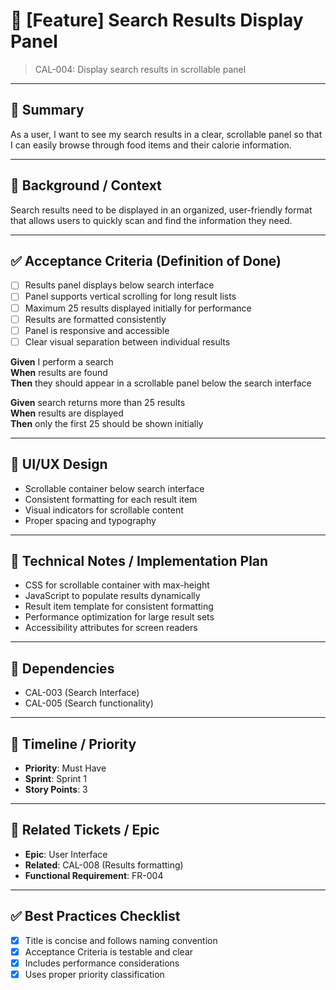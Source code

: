 # 🔖 [Feature] Search Results Display Panel
> CAL-004: Display search results in scrollable panel

---

## 🎯 Summary
As a user, I want to see my search results in a clear, scrollable panel so that I can easily browse through food items and their calorie information.

---

## 🧩 Background / Context
Search results need to be displayed in an organized, user-friendly format that allows users to quickly scan and find the information they need.

---

## ✅ Acceptance Criteria (Definition of Done)

- [ ] Results panel displays below search interface
- [ ] Panel supports vertical scrolling for long result lists
- [ ] Maximum 25 results displayed initially for performance
- [ ] Results are formatted consistently
- [ ] Panel is responsive and accessible
- [ ] Clear visual separation between individual results

**Given** I perform a search  
**When** results are found  
**Then** they should appear in a scrollable panel below the search interface

**Given** search returns more than 25 results  
**When** results are displayed  
**Then** only the first 25 should be shown initially

---

## 📱 UI/UX Design
- Scrollable container below search interface
- Consistent formatting for each result item
- Visual indicators for scrollable content
- Proper spacing and typography

---

## 🧪 Technical Notes / Implementation Plan
- CSS for scrollable container with max-height
- JavaScript to populate results dynamically
- Result item template for consistent formatting
- Performance optimization for large result sets
- Accessibility attributes for screen readers

---

## 🔗 Dependencies
- CAL-003 (Search Interface)
- CAL-005 (Search functionality)

---

## 📅 Timeline / Priority
- **Priority**: Must Have
- **Sprint**: Sprint 1
- **Story Points**: 3

---

## 🧷 Related Tickets / Epic
- **Epic**: User Interface
- **Related**: CAL-008 (Results formatting)
- **Functional Requirement**: FR-004

---

## ✅ Best Practices Checklist
- [x] Title is concise and follows naming convention
- [x] Acceptance Criteria is testable and clear
- [x] Includes performance considerations
- [x] Uses proper priority classification